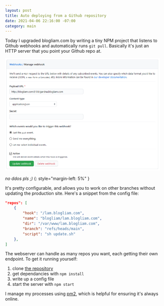 ```yaml
---
layout: post
title: Auto deploying from a Github repository
date: 2021-04-06 22:16:00 -07:00
category: main
---
```


Today I upgraded blogliam.com by writing a tiny NPM project that listens to Github webhooks and automatically runs `git pull`. Basically it's just an HTTP server that you point your Github repo at.

![webhook config](/assets/img/2021-04-06-auto-deploy/webhooks.png)

_no ddos pls ;)_
{: style="margin-left: 5%" }

It's pretty configurable, and allows you to work on other branches without updating the production site. Here's a snippet from the config file:

```json
"repos": [
    {
        "hook": "/lam.blogliam.com",
        "name": "blogliam/lam.blogliam.com",
        "dir": "/var/www/lam.blogliam.com",
        "branch": "refs/heads/main",
        "script": "sh update.sh"
    },
]
```

The webserver can handle as many repos you want, each getting their own endpoint. To get it running yourself:

1. clone [the repository](https://github.com/wg4568/github-auto-deploy)
2. get dependancies with `npm install`
3. write up a config file
4. start the server with `npm start`

I manage my processes using [pm2](https://pm2.keymetrics.io/), which is helpful for ensuring it's always online.
